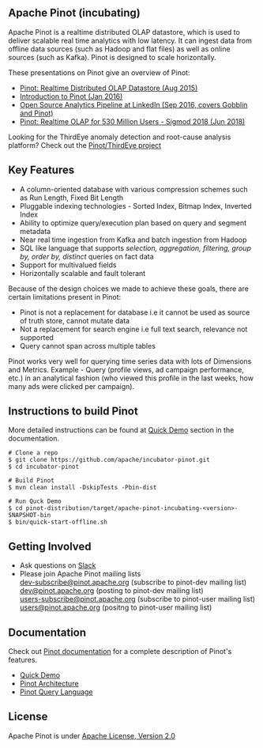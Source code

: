 ## Apache Pinot (incubating) 
Apache Pinot is a realtime distributed OLAP datastore, which is used to deliver scalable real time analytics with low latency. It can ingest data from offline data sources (such as Hadoop and flat files) as well as online sources (such as Kafka). Pinot is designed to scale horizontally.

These presentations on Pinot give an overview of Pinot:

* [Pinot: Realtime Distributed OLAP Datastore (Aug 2015)](http://www.slideshare.net/KishoreGopalakrishna/pinot-realtime-distributed-olap-datastore)
* [Introduction to Pinot (Jan 2016)](http://www.slideshare.net/jeanfrancoisim/intro-to-pinot-20160104)
* [Open Source Analytics Pipeline at LinkedIn (Sep 2016, covers Gobblin and Pinot)](http://www.slideshare.net/IssacBuenrostro/open-source-linkedin-analytics-pipeline-vldb-2016)
* [Pinot: Realtime OLAP for 530 Million Users - Sigmod 2018 (Jun 2018)](http://www.slideshare.net/seunghyunlee1460/pinot-realtime-olap-for-530-million-users-sigmod-2018-107394584)

Looking for the ThirdEye anomaly detection and root-cause analysis platform? Check out the [Pinot/ThirdEye project](https://github.com/apache/incubator-pinot/tree/master/thirdeye)

## Key Features

- A column-oriented database with various compression schemes such as Run Length, Fixed Bit Length
- Pluggable indexing technologies - Sorted Index, Bitmap Index, Inverted Index
- Ability to optimize query/execution plan based on query and segment metadata
- Near real time ingestion from Kafka and batch ingestion from Hadoop
- SQL like language that supports _selection, aggregation, filtering, group by, order by, distinct_ queries on fact data
- Support for multivalued fields
- Horizontally scalable and fault tolerant 

Because of the design choices we made to achieve these goals, there are certain limitations present in Pinot:

- Pinot is not a replacement for database i.e it cannot be used as source of truth store, cannot mutate data 
- Not a replacement for search engine i.e full text search, relevance not supported
- Query cannot span across multiple tables

Pinot works very well for querying time series data with lots of Dimensions and Metrics. Example - Query (profile views, ad campaign performance, etc.) in an analytical fashion (who viewed this profile in the last weeks, how many ads were clicked per campaign). 

## Instructions to build Pinot
More detailed instructions can be found at [Quick Demo](https://pinot.readthedocs.io/en/latest/trying_pinot.html) section in the documentation.
```
# Clone a repo
$ git clone https://github.com/apache/incubator-pinot.git
$ cd incubator-pinot

# Build Pinot
$ mvn clean install -DskipTests -Pbin-dist

# Run Quck Demo
$ cd pinot-distribution/target/apache-pinot-incubating-<version>-SNAPSHOT-bin
$ bin/quick-start-offline.sh
```

## Getting Involved
 - Ask questions on [Slack](https://join.slack.com/t/apache-pinot/shared_invite/enQtNDY4NDczOTYyNjk1LTExODVjY2QxYzBkMzJjNTk0ZGQ3NThiYTU2YzdlNjE0MWI5ZjUwYjI2ZTgxNjNiYWJiNmEzYjkxMTIzMzUxNTQ)
 - Please join Apache Pinot mailing lists  
   dev-subscribe@pinot.apache.org (subscribe to pinot-dev mailing list)  
   dev@pinot.apache.org (posting to pinot-dev mailing list)  
   users-subscribe@pinot.apache.org (subscribe to pinot-user mailing list)  
   users@pinot.apache.org (positng to pinot-user mailing list)

## Documentation
Check out [Pinot documentation](https://pinot.readthedocs.io) for a complete description of Pinot's features.
- [Quick Demo](https://pinot.readthedocs.io/en/latest/trying_pinot.html)
- [Pinot Architecture](https://pinot.readthedocs.io/en/latest/architecture.html)
- [Pinot Query Language](https://pinot.readthedocs.io/en/latest/pql_examples.html)

## License
Apache Pinot is under [Apache License, Version 2.0](http://www.apache.org/licenses/LICENSE-2.0)
